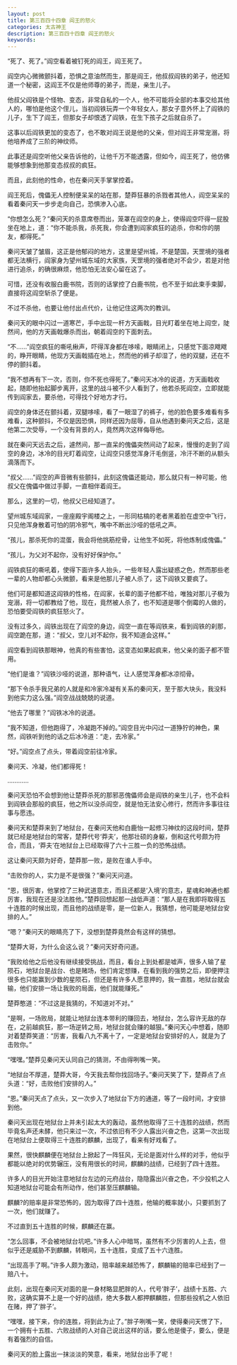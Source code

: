 ```yaml
---
layout: post
title: 第三百四十四章 阎王的怒火
categories: 太古神王
description: 第三百四十四章 阎王的怒火
keywords:
---
```


“死了、死了。”阎空看着被钉死的阎王，阎王死了。

阎空内心微微颤抖着，恐惧之意油然而生，那是阎王，他叔叔阎铁的弟子，他还知道一个秘密，这阎王不仅是他师尊的弟子，而是，亲生儿子。

他叔父阎铁是个怪物、变态，非常自私的一个人，他不可能将全部的本事交给其他人的，哪怕是他这个侄儿，当初阎铁玩弄一个年轻女人，那女子意外怀上了阎铁的儿子，生下了阎王，但那女子却恨透了阎铁，在生下孩子之后就自杀了。

这事以后阎铁更加的变态了，也不敢对阎王说是他的父亲，但对阎王非常宠溺，将他培养成了三阶的神纹师。

此事还是阎空听他父亲告诉他的，让他千万不能透露，但如今，阎王死了，他仿佛能够想象到他那变态叔叔的疯狂。

而且，此刻他的性命，也在秦问天手掌掌控着。

阎王死后，傀儡无人控制便呆呆的站在那，楚莽狂暴的杀戮者其他人，阎空呆呆的看着秦问天一步步走向自己，恐惧渗入心底。

“你想怎么死？”秦问天的杀意席卷而出，笼罩在阎空的身上，使得阎空吓得一屁股坐在地上，道：“你不能杀我，杀死我，你会遭到阎家疯狂的追杀，你和你的朋友，都得死。”

秦问天皱了皱眉，这正是他郁闷的地方，这里是望州城，不是楚国，天罡境的强者都无法横行，阎家身为望州城东域的大家族，天罡境的强者绝对不会少，若是对他进行追杀，的确很麻烦，他恐怕无法安心留在这了。

可惜，还没有收服白鹿书院，否则的话掌控了白鹿书院，也不至于如此束手束脚，直接将这阎空斩杀了便是。

不过不杀他，也要让他付出点代价，让他记住这两次的教训。

秦问天的眼中闪过一道寒芒，手中出现一杆方天画戟，目光盯着坐在地上阎空，陡然间，他的方天画戟爆杀而出，朝着阎空的下面刺去。

“不……”阎空疯狂的嘶吼楸声，吓得浑身都在哆嗦，眼睛闭上，只感觉下面凉飕飕的，睁开眼睛，他现方天画戟插在地上，然而他的裤子却湿了，他的双腿，还在不停的颤抖着。

“我不想再有下一次，否则，你不死也得死了。”秦问天冰冷的说道，方天画戟收起，随即他抬起脚步离开，这里的战斗被不少人看到了，他若杀死阎空，立即就能传到阎家去，要杀他，可得找个好地方才行。

阎空的身体还在颤抖着，双腿哆嗦，看了一眼湿了的裤子，他的脸色要多难看有多难看，这种颤抖，不仅是因恐惧，同样还因为屈辱，自从他遇到秦问天之后，这是他第二次受辱，一个没有背景的人，竟然两次这样侮辱他。

就在秦问天远去之后，遽然间，那一直呆的傀儡突然间动了起来，慢慢的走到了阎空的身边，冰冷的目光盯着阎空，让阎空只感觉浑身汗毛倒竖，冷汗不断的从额头滴落而下。

“叔父……”阎空的声音微有些颤抖，此刻这傀儡还能动，那么就只有一种可能，他叔父在傀儡中做过手脚，一直相伴着阎王。

那么，这里的一切，他叔父已经知道了。

望州城东域阎家，一座座殿宇阁楼之上，一形同枯槁的老者黑着脸在虚空中飞行，只见他浑身散着可怕的阴冷邪气，嘴中不断出沙哑的低吼之声。

“孩儿，那杀死你的混蛋，我会将他挑筋挖骨，让他生不如死，将他炼制成傀儡。”

“孩儿，为父对不起你，没有好好保护你。”

阎铁疯狂的嘶吼着，使得下面许多人抬头，一些年轻人露出疑惑之色，然而那些老一辈的人物却都心头微颤，看来是他那儿子被人杀了，这下阎铁又要疯了。

他们可是都知道这阎铁的性格，在阎家，长辈的面子他都不给，唯独对那儿子极为宠溺，将一切都教给了他，现在，竟然被人杀了，也不知道是哪个倒霉的人做的，恐怕要受阎铁的疯狂怒火了。

没有过多久，阎铁出现在了阎空的身边，阎空一直在等阎铁来，看到阎铁的刹那，阎空跪在那，道：“叔父，空儿对不起你，我不知道会这样。”

阎空看到阎铁那眼神，他真的有些害怕，这变态如果起疯来，他父亲的面子都不管用。

“他们是谁？”阎铁沙哑的说道，那种语气，让人感觉浑身都冰凉彻骨。

“那下令杀手我兄弟的人就是和冷家冷凝有关系的秦问天，至于那大块头，我没料到他实力这么强。”阎空战战兢兢的说道。

“他去了哪里？”阎铁冰冷的说道。

“我不知道，但他跑得了，冷凝跑不掉的。”阎空目光中闪过一道狰狞的神色，果然，阎铁听到他的话之后冰冷道：“走，去冷家。”

“好。”阎空点了点头，带着阎空前往冷家。

秦问天、冷凝，他们都得死！

…………

秦问天恐怕不会想到他让楚莽杀死的那邪恶傀儡师会是阎铁的亲生儿子，也不会料到阎铁会那般的疯狂，他之所以没杀阎空，就是怕无法安心修行，然而许多事往往事与愿违。

秦问天和楚莽来到了地狱台，在秦问天他和白鹿怡一起修习神纹的这段时间，楚莽就已经是地狱台的常客，楚莽代号‘莽夫’，他那壮硕的身躯，倒和这代号颇为符合，而且，‘莽夫’在地狱台上已经取得了六十三胜一负的恐怖战绩。

这让秦问天颇为好奇，楚莽那一败，是败在谁人手中。

“击败你的人，实力是不是很强？”秦问天问道。

“恩，很厉害，他掌控了三种武道意志，而且还都是‘入境’的意志，星魂和神通也都厉害，我现在还是没法胜他。”楚莽回想起那一战低声道：“那人是在我即将取得五十连胜的时候出现，而且他的战绩是零，是一位新人，我猜想，他可能是地狱台安排的人。”

“嗯？”秦问天的眼睛亮了下，没想到楚莽竟然会有这样的猜想。

“楚莽大哥，为什么会这么说？”秦问天好奇问道。

“我败给他之后他没有继续接受挑战，而且，看台上到处都是嘘声，很多人输了星陨石，地狱台是战台、也是赌场，他们肯定想赚，在看到我的强势之后，即便押注很多也只能赢到少数的星陨石，但还是有许多人愿意押的，我一直胜，地狱台就会输，他们安排一场让我败的局面，他们就能赚死。”

楚莽憨道：“不过这是我猜的，不知道对不对。”

“是啊，一场败局，就能让地狱台连本带利的赚回去，地狱台，怎么容许无敌的存在，之前越疯狂，那一场逆转之局，地狱台就会赚的越狠。”秦问天心中想着，随即对着楚莽笑道：“厉害，我看八九不离十了，一定是地狱台安排好的人，就是为了击败你。”

“嘿嘿。”楚莽见秦问天认同自己的猜测，不由得咧嘴一笑。

“地狱台不厚道，楚莽大哥，今天我去帮你找回场子。”秦问天笑了下，楚莽点了点头道：“好，击败他们安排的人。”

“恩。”秦问天点了点头，又一次步入了地狱台下方的通道，等了一段时间，才安排到他。

秦问天出现在地狱台上并未引起太大的轰动，虽然他取得了三十连胜的战绩，然而毕竟名声还未酵，他只来过一次，不过依旧有不少人露出兴奋之色，这第一次出现在地狱台上便取得三十连胜的麒麟，出现了，看来有好戏看了。

果然，很快麒麟便在地狱台上掀起了一阵狂风，无论是面对什么样的对手，他似乎都能以绝对的优势辗压，没有用很长的时间，麒麟的战绩，已经到了四十连胜。

许多人的目光开始注意地狱台左边的元府战台，隐隐露出兴奋之色，不少投机之人知道地狱台可能会有所动作，他们甚至压麒麟输。

麒麟?的赔率是非常恐怖的，因为取得了四十连胜，他输的概率就小，只要抓到了一次，他们就赚了。

不过直到五十连胜的时候，麒麟还在赢。

“怎么回事，不会被地狱台坑吧。”许多人心中暗骂，虽然有不少厉害的人上去，但似乎还是威胁不到麒麟，转眼间，五十连胜，变成了五十六连胜。

“出现高手了啊。”许多人颇为激动，赔率越来越恐怖了，麒麟输的赔率已经到了一赔八十。

此刻，出现在秦问天对面的是一身材略显肥胖的人，代号‘胖子’，战绩十五胜、六败，这确实算不上是一个好的战绩，绝大多数人都押麒麟胜，但那些投机之人依旧在赌，押了‘胖子’。

“嘿嘿，接下来，你的连胜，将到此为止了。”胖子咧嘴一笑，使得秦问天愣了下，一个拥有十五胜、六败战绩的人对自己说出这样的话，要么他是傻子，要么，便是有着强烈的自信。

秦问天的脸上露出一抹淡淡的笑意，看来，地狱台出手了呢！
